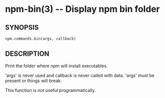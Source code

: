 npm-bin(3) -- Display npm bin folder
====================================

## SYNOPSIS

    npm.commands.bin(args, callback)

## DESCRIPTION

Print the folder where npm will install executables.

'args' is never used and callback is never called with data.
'args' must be present or things will break.

This function is not useful programmatically.
